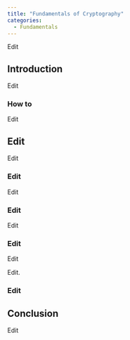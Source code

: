 ```yaml
---
title: "Fundamentals of Cryptography"
categories:
  - Fundamentals
---
```


Edit

## Introduction

Edit

### How to

Edit

## Edit

Edit

### Edit

Edit

### Edit

Edit

### Edit

Edit

Edit.

### Edit


## Conclusion

Edit